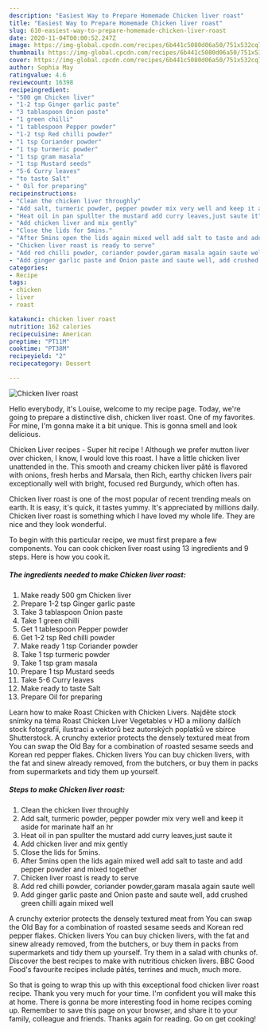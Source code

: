 ```yaml
---
description: "Easiest Way to Prepare Homemade Chicken liver roast"
title: "Easiest Way to Prepare Homemade Chicken liver roast"
slug: 610-easiest-way-to-prepare-homemade-chicken-liver-roast
date: 2020-11-04T00:00:52.247Z
image: https://img-global.cpcdn.com/recipes/6b441c5080d06a50/751x532cq70/chicken-liver-roast-recipe-main-photo.jpg
thumbnail: https://img-global.cpcdn.com/recipes/6b441c5080d06a50/751x532cq70/chicken-liver-roast-recipe-main-photo.jpg
cover: https://img-global.cpcdn.com/recipes/6b441c5080d06a50/751x532cq70/chicken-liver-roast-recipe-main-photo.jpg
author: Sophia May
ratingvalue: 4.6
reviewcount: 16398
recipeingredient:
- "500 gm Chicken liver"
- "1-2 tsp Ginger garlic paste"
- "3 tablaspoon Onion paste"
- "1 green chilli"
- "1 tablespoon Pepper powder"
- "1-2 tsp Red chilli powder"
- "1 tsp Coriander powder"
- "1 tsp turmeric powder"
- "1 tsp gram masala"
- "1 tsp Mustard seeds"
- "5-6 Curry leaves"
- "to taste Salt"
- " Oil for preparing"
recipeinstructions:
- "Clean the chicken liver throughly"
- "Add salt, turmeric powder, pepper powder mix very well and keep it aside for marinate half an hr"
- "Heat oil in pan spullter the mustard add curry leaves,just saute it"
- "Add chicken liver and mix gently"
- "Close the lids for 5mins."
- "After 5mins open the lids again mixed well add salt to taste and add pepper powder and mixed together"
- "Chicken liver roast is ready to serve"
- "Add red chilli powder, coriander powder,garam masala again saute well"
- "Add ginger garlic paste and Onion paste and saute well, add crushed green chilli again mixed well"
categories:
- Recipe
tags:
- chicken
- liver
- roast

katakunci: chicken liver roast 
nutrition: 162 calories
recipecuisine: American
preptime: "PT11M"
cooktime: "PT38M"
recipeyield: "2"
recipecategory: Dessert

---
```



![Chicken liver roast](https://img-global.cpcdn.com/recipes/6b441c5080d06a50/751x532cq70/chicken-liver-roast-recipe-main-photo.jpg)

Hello everybody, it's Louise, welcome to my recipe page. Today, we're going to prepare a distinctive dish, chicken liver roast. One of my favorites. For mine, I'm gonna make it a bit unique. This is gonna smell and look delicious.

Chicken Liver recipes - Super hit recipe ! Although we prefer mutton liver over chicken, I know, I would love this roast. I have a little chicken liver unattended in the. This smooth and creamy chicken liver pâté is flavored with onions, fresh herbs and Marsala, then Rich, earthy chicken livers pair exceptionally well with bright, focused red Burgundy, which often has.

Chicken liver roast is one of the most popular of recent trending meals on earth. It is easy, it's quick, it tastes yummy. It's appreciated by millions daily. Chicken liver roast is something which I have loved my whole life. They are nice and they look wonderful.


To begin with this particular recipe, we must first prepare a few components. You can cook chicken liver roast using 13 ingredients and 9 steps. Here is how you cook it.

<!--inarticleads1-->

##### The ingredients needed to make Chicken liver roast:

1. Make ready 500 gm Chicken liver
1. Prepare 1-2 tsp Ginger garlic paste
1. Take 3 tablaspoon Onion paste
1. Take 1 green chilli
1. Get 1 tablespoon Pepper powder
1. Get 1-2 tsp Red chilli powder
1. Make ready 1 tsp Coriander powder
1. Take 1 tsp turmeric powder
1. Take 1 tsp gram masala
1. Prepare 1 tsp Mustard seeds
1. Take 5-6 Curry leaves
1. Make ready to taste Salt
1. Prepare  Oil for preparing


Learn how to make Roast Chicken with Chicken Livers. Najděte stock snímky na téma Roast Chicken Liver Vegetables v HD a miliony dalších stock fotografií, ilustrací a vektorů bez autorských poplatků ve sbírce Shutterstock. A crunchy exterior protects the densely textured meat from You can swap the Old Bay for a combination of roasted sesame seeds and Korean red pepper flakes. Chicken livers You can buy chicken livers, with the fat and sinew already removed, from the butchers, or buy them in packs from supermarkets and tidy them up yourself. 

<!--inarticleads2-->

##### Steps to make Chicken liver roast:

1. Clean the chicken liver throughly
1. Add salt, turmeric powder, pepper powder mix very well and keep it aside for marinate half an hr
1. Heat oil in pan spullter the mustard add curry leaves,just saute it
1. Add chicken liver and mix gently
1. Close the lids for 5mins.
1. After 5mins open the lids again mixed well add salt to taste and add pepper powder and mixed together
1. Chicken liver roast is ready to serve
1. Add red chilli powder, coriander powder,garam masala again saute well
1. Add ginger garlic paste and Onion paste and saute well, add crushed green chilli again mixed well


A crunchy exterior protects the densely textured meat from You can swap the Old Bay for a combination of roasted sesame seeds and Korean red pepper flakes. Chicken livers You can buy chicken livers, with the fat and sinew already removed, from the butchers, or buy them in packs from supermarkets and tidy them up yourself. Try them in a salad with chunks of. Discover the best recipes to make with nutritious chicken livers. BBC Good Food&#39;s favourite recipes include pâtés, terrines and much, much more. 

So that is going to wrap this up with this exceptional food chicken liver roast recipe. Thank you very much for your time. I'm confident you will make this at home. There is gonna be more interesting food in home recipes coming up. Remember to save this page on your browser, and share it to your family, colleague and friends. Thanks again for reading. Go on get cooking!

